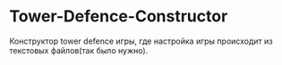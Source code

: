 # Tower-Defence-Constructor
Конструктор tower defence игры, где настройка игры происходит из текстовых файлов(так было нужно).
